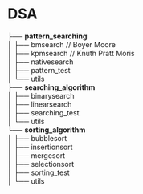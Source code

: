 # DSA
├── **pattern_searching**</br>
│   ├── bmsearch   // Boyer Moore</br>
│   ├── kpmsearch // Knuth Pratt Moris</br>
│   ├── nativesearch</br>
│   ├── pattern_test</br>
│   └── utils</br>
├── **searching_algorithm**</br>
│   ├── binarysearch</br>
│   ├── linearsearch</br>
│   ├── searching_test</br>
│   └── utils</br>
└── **sorting_algorithm**</br>
│   ├── bubblesort</br>
│   ├── insertionsort</br>
│   ├── mergesort</br>
│   ├── selectionsort</br>
│   ├── sorting_test</br>
│   └── utils</br>
